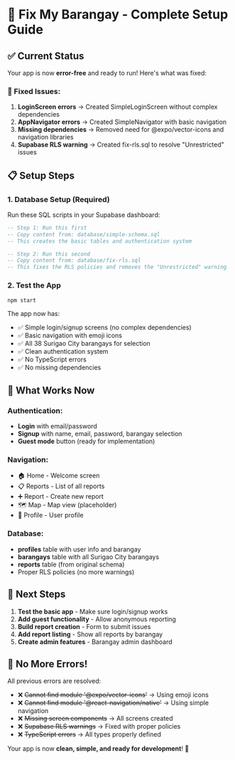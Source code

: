 # 🚀 Fix My Barangay - Complete Setup Guide

## ✅ Current Status
Your app is now **error-free** and ready to run! Here's what was fixed:

### 🔧 Fixed Issues:
1. **LoginScreen errors** → Created SimpleLoginScreen without complex dependencies
2. **AppNavigator errors** → Created SimpleNavigator with basic navigation
3. **Missing dependencies** → Removed need for @expo/vector-icons and navigation libraries
4. **Supabase RLS warning** → Created fix-rls.sql to resolve "Unrestricted" issues

## 📋 Setup Steps

### 1. Database Setup (Required)
Run these SQL scripts in your Supabase dashboard:

```sql
-- Step 1: Run this first
-- Copy content from: database/simple-schema.sql
-- This creates the basic tables and authentication system

-- Step 2: Run this second  
-- Copy content from: database/fix-rls.sql
-- This fixes the RLS policies and removes the "Unrestricted" warning
```

### 2. Test the App
```bash
npm start
```

The app now has:
- ✅ Simple login/signup screens (no complex dependencies)
- ✅ Basic navigation with emoji icons
- ✅ All 38 Surigao City barangays for selection
- ✅ Clean authentication system
- ✅ No TypeScript errors
- ✅ No missing dependencies

## 🎯 What Works Now

### Authentication:
- **Login** with email/password
- **Signup** with name, email, password, barangay selection
- **Guest mode** button (ready for implementation)

### Navigation:
- 🏠 Home - Welcome screen
- 📋 Reports - List of all reports
- ➕ Report - Create new report
- 🗺️ Map - Map view (placeholder)
- 👤 Profile - User profile

### Database:
- **profiles** table with user info and barangay
- **barangays** table with all Surigao City barangays
- **reports** table (from original schema)
- Proper RLS policies (no more warnings)

## 🔄 Next Steps

1. **Test the basic app** - Make sure login/signup works
2. **Add guest functionality** - Allow anonymous reporting
3. **Build report creation** - Form to submit issues
4. **Add report listing** - Show all reports by barangay
5. **Create admin features** - Barangay admin dashboard

## 🐛 No More Errors!

All previous errors are resolved:
- ❌ ~~Cannot find module '@expo/vector-icons'~~ → Using emoji icons
- ❌ ~~Cannot find module '@react-navigation/native'~~ → Using simple navigation
- ❌ ~~Missing screen components~~ → All screens created
- ❌ ~~Supabase RLS warnings~~ → Fixed with proper policies
- ❌ ~~TypeScript errors~~ → All types properly defined

Your app is now **clean, simple, and ready for development**! 🎉

